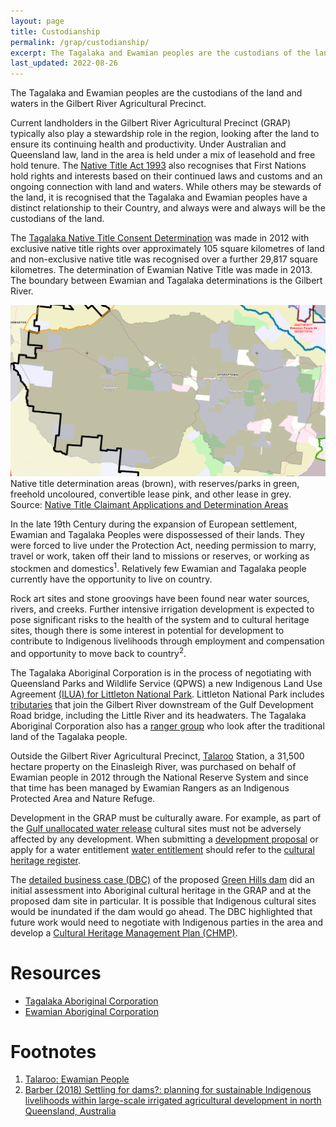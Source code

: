 ```yaml
---
layout: page
title: Custodianship
permalink: /grap/custodianship/
excerpt: The Tagalaka and Ewamian peoples are the custodians of the land and waters in the Gilbert River Agricultural Precinct.
last_updated: 2022-08-26
---
```


The Tagalaka and Ewamian peoples are the custodians of the land and waters in the Gilbert River Agricultural Precinct.

Current landholders in the Gilbert River Agricultural Precinct (GRAP) typically also play a stewardship role in the region, looking after the land to ensure its continuing health and productivity. Under Australian and Queensland law, land in the area is held under a mix of leasehold and free hold tenure. The <a href="https://www.legislation.gov.au/Details/C2021C00450" target="_blank">Native Title Act 1993</a> also recognises that First Nations hold rights and interests based on their continued laws and customs and an ongoing connection with land and waters. While others may be stewards of the land, it is recognised that the Tagalaka and Ewamian peoples have a distinct relationship to their Country, and always were and always will be the custodians of the land.

The <a href="https://www.tagalaka.com/native-title" target="_blank">Tagalaka Native Title Consent Determination</a> was made in 2012 with exclusive native title rights over approximately 105 square kilometres of land and non-exclusive native title was recognised over a further 29,817 square kilometres. The determination of Ewamian Native Title was made in 2013. The boundary between Ewamian and Tagalaka determinations is the Gilbert River.

<div class="rhs_img_img">
<a href="/images/native-title.png" target="_blank">
<img alt="Native title determination areas (brown), with reserves/parks in green, freehold uncoloured, convertible lease pink, and other lease in grey." src="/images/native-title.png">
</a>
<div class="imgcredit">Native title determination areas (brown), with reserves/parks in green, freehold uncoloured, convertible lease pink, and other lease in grey. Source: <a href="http://www.nntt.gov.au/Maps/QLD_Northern_NTDA_Schedule.pdf" target="_blank">Native Title Claimant Applications and Determination Areas</a></div>
</div>

In the late 19th Century during the expansion of European settlement, Ewamian and Tagalaka Peoples were dispossessed of their lands. They were forced to live under the Protection Act, needing permission to marry, travel or work, taken off their land to missions or reserves, or working as stockmen and domestics<sup>1</sup>. Relatively few Ewamian and Tagalaka people currently have the opportunity to live on country.

Rock art sites and stone groovings have been found near water sources, rivers, and creeks. Further intensive irrigation development is expected to pose significant risks to the health of the system and to cultural heritage sites, though there is some interest in potential for development to contribute to Indigenous livelihoods through employment and compensation and opportunity to move back to country<sup>2</sup>.

The Tagalaka Aboriginal Corporation is in the process of negotiating with Queensland Parks and Wildlife Service (QPWS) a new Indigenous Land Use Agreement <a href="https://www.tagalaka.com/littleton-np-co-management-ilua" target="_blank">(ILUA) for Littleton National Park</a>. Littleton National Park includes <a href="/grap/stream-network/">tributaries</a> that join the Gilbert River downstream of the Gulf Development Road bridge, including the Little River and its headwaters. The Tagalaka Aboriginal Corporation also has a <a href="https://www.facebook.com/tagalakarangers" target="_blank">ranger group</a> who look after the traditional land of the Tagalaka people.

Outside the Gilbert River Agricultural Precinct, <a href="https://www.talaroo.com.au/" target="_blank">Talaroo</a> Station, a 31,500 hectare property on the Einasleigh River, was purchased on behalf of Ewamian people in 2012 through the National Reserve System and since that time has been managed by Ewamian Rangers as an Indigenous Protected Area and Nature Refuge.

Development in the GRAP must be culturally aware. For example, as part of the <a href="/grap/gulf-unallocated-water-release/">Gulf unallocated water release</a> cultural sites must not be adversely affected by any development. When submitting a <a href="/grap/development-approvals/">development proposal</a> or apply for a water entitlement <a href="/grap/gulf-unallocated-water-release/">water entitlement</a> should refer to the <a href="https://www.qld.gov.au/firstnations/environment-land-use-native-title/cultural-heritage/cultural-heritage-database-and-register" target="_blank">cultural heritage register</a>.

The <a href="/datasources/detailed-business-case/">detailed business case (DBC)</a> of the proposed <a href="/grap/green-hills-dam/">Green Hills dam</a> did an initial assessment into Aboriginal cultural heritage in the GRAP and at the proposed dam site in particular. It is possible that Indigenous cultural sites would be inundated if the dam would go ahead. The DBC highlighted that future work would need to negotiate with Indigenous parties in the area and develop a <a href="https://www.qld.gov.au/firstnations/environment-land-use-native-title/cultural-heritage/cultural-heritage-management-plans" target="_blank">Cultural Heritage Management Plan (CHMP)</a>. 

# Resources
- <a href="https://www.tagalaka.com/" target="_blank">Tagalaka Aboriginal Corporation</a>
- <a href="https://www.ewamian.com.au/" target="_blank">Ewamian Aboriginal Corporation</a>

# Footnotes
1. <a href="https://www.talaroo.com.au/" target="_blank">Talaroo: Ewamian People</a>
2. <a href="https://doi.org/10.1071/RJ18014" target="_blank">Barber (2018) Settling for dams?: planning for sustainable Indigenous livelihoods within large-scale irrigated agricultural development in north Queensland, Australia</a>